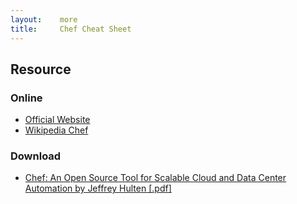 ```yaml
---
layout:    more
title:     Chef Cheat Sheet 
---
```

<div class="content content-400">
    <div class="board board-326">
        <h2 class="board-title">Resource</h2>
        <div class="board-card">
            <h3 class="board-card-title">Online</h3>
            <ul>
                <li><a href="http://www.opscode.com/chef/">Official Website</a></li>
                <li><a href="http://en.wikipedia.org/wiki/Chef_(software)">Wikipedia Chef</a></li>
            </ul>
        </div>
        <div class="board-card">
            <h3 class="board-card-title">Download</h3>
            <ul>
                <li><a href="http://refcardz.dzone.com/refcardz/chef-open-source-tool-scalable">Chef: An Open Source Tool for Scalable Cloud and Data Center Automation by Jeffrey Hulten [.pdf]</a></li>
            </ul>
        </div>
    </div>
</div>


